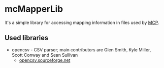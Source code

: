 mcMapperLib
===========

It's a simple library for accessing mapping information in files used by [MCP](http://mcp.ocean-labs.de).


Used libraries
--------------

* opencsv - CSV parser; main contributors are Glen Smith, Kyle Miller, Scott Conway and Sean Sullivan 
  * [opencsv.sourceforge.net](http://opencsv.sourceforge.net/)
  
